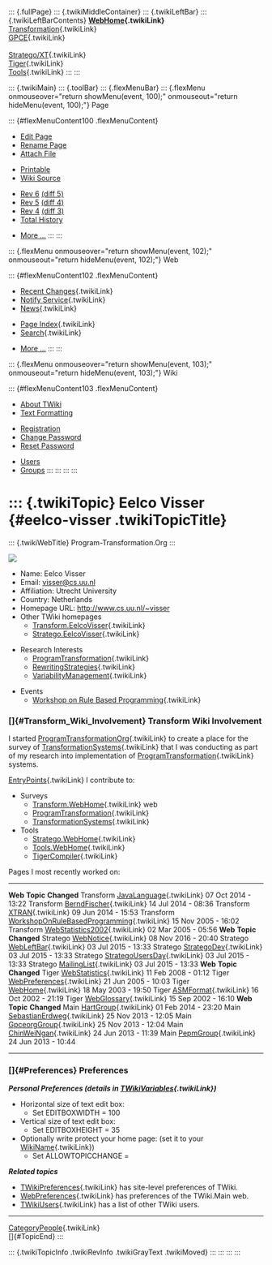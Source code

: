 ::: {.fullPage}
::: {.twikiMiddleContainer}
::: {.twikiLeftBar}
::: {.twikiLeftBarContents}
**[WebHome](WebHome){.twikiLink}**\
[Transformation](../Transform/WebHome){.twikiLink}\
[GPCE](../Gpce/WebHome){.twikiLink}\
\
[Stratego/XT](../Stratego/WebHome){.twikiLink}\
[Tiger](../Tiger/WebHome){.twikiLink}\
[Tools](../Tools/WebHome){.twikiLink}
:::
:::

::: {.twikiMain}
::: {.toolBar}
::: {.flexMenuBar}
::: {.flexMenu onmouseover="return showMenu(event, 100);" onmouseout="return hideMenu(event, 100);"}
Page

::: {#flexMenuContent100 .flexMenuContent}
-   [Edit
    Page](http://www.program-transformation.org/edit/Main/EelcoVisser?t=1536825497)
-   [Rename
    Page](http://www.program-transformation.org/rename/Main/EelcoVisser)
-   [Attach
    File](http://www.program-transformation.org/attach/Main/EelcoVisser)

<!-- -->

-   [Printable](http://www.program-transformation.org/view/Main/EelcoVisser?skin=print.pattern)
-   [Wiki
    Source](http://www.program-transformation.org/view/Main/EelcoVisser?skin=text&raw=on&contenttype=text/plain)

<!-- -->

-   [Rev
    6](http://www.program-transformation.org/view/Main/EelcoVisser?rev=1.6)
    [(diff 5)](http://www.program-transformation.org/rdiff/Main/EelcoVisser?rev1=1.6&rev2=1.5)
-   [Rev
    5](http://www.program-transformation.org/view/Main/EelcoVisser?rev=1.5)
    [(diff 4)](http://www.program-transformation.org/rdiff/Main/EelcoVisser?rev1=1.5&rev2=1.4)
-   [Rev
    4](http://www.program-transformation.org/view/Main/EelcoVisser?rev=1.4)
    [(diff 3)](http://www.program-transformation.org/rdiff/Main/EelcoVisser?rev1=1.4&rev2=1.3)
-   [Total
    History](http://www.program-transformation.org/rdiff/Main/EelcoVisser)

<!-- -->

-   [More
    \...](http://www.program-transformation.org/oops/Main/EelcoVisser?template=oopsmore&param1=1.6&param2=1.6)
:::
:::

::: {.flexMenu onmouseover="return showMenu(event, 102);" onmouseout="return hideMenu(event, 102);"}
Web

::: {#flexMenuContent102 .flexMenuContent}
-   [Recent Changes](WebChanges){.twikiLink}
-   [Notify Service](WebNotify){.twikiLink}
-   [News](WebNews){.twikiLink}

<!-- -->

-   [Page Index](WebIndex){.twikiLink}
-   [Search](WebSearch){.twikiLink}

<!-- -->

-   [More
    \...](http://www.program-transformation.org/oops/Main/EelcoVisser?template=oopsmore&param1=1.6&param2=1.6)
:::
:::

::: {.flexMenu onmouseover="return showMenu(event, 103);" onmouseout="return hideMenu(event, 103);"}
Wiki

::: {#flexMenuContent103 .flexMenuContent}
-   [About
    TWiki](http://www.program-transformation.org/view/TWiki/WebHome)
-   [Text
    Formatting](http://www.program-transformation.org/view/TWiki/TextFormattingRules)

<!-- -->

-   [Registration](http://www.program-transformation.org/view/TWiki/TWikiRegistration)
-   [Change
    Password](http://www.program-transformation.org/view/TWiki/ChangePassword)
-   [Reset
    Password](http://www.program-transformation.org/view/TWiki/ResetPassword)

<!-- -->

-   [Users](http://www.program-transformation.org/view/Main/TWikiUsers)
-   [Groups](http://www.program-transformation.org/view/Main/TWikiGroups)
:::
:::
:::
:::

::: {.twikiTopic}
Eelco Visser {#eelco-visser .twikiTopicTitle}
============

::: {.twikiWebTitle}
Program-Transformation.Org
:::

![](http://www.cs.uu.nl/~visser/pictures/portret-6-1999.jpg)

-   Name: Eelco Visser
-   Email: <visser@cs.uu.nl>
-   Affiliation: Utrecht University
-   Country: Netherlands
-   Homepage URL: <http://www.cs.uu.nl/~visser>
-   Other TWiki homepages
    -   [Transform.EelcoVisser](../Transform/EelcoVisser){.twikiLink}
    -   [Stratego.EelcoVisser](../Stratego/EelcoVisser){.twikiLink}

<!-- -->

-   Research Interests
    -   [ProgramTransformation](../Transform/ProgramTransformation){.twikiLink}
    -   [RewritingStrategies](../Stratego/RewritingStrategy){.twikiLink}
    -   [VariabilityManagement](../Transform/VariabilityManagement){.twikiLink}

<!-- -->

-   Events
    -   [Workshop on Rule Based
        Programming](../Transform/WorkshopOnRuleBasedProgramming){.twikiLink}

### []{#Transform_Wiki_Involvement} Transform Wiki Involvement

I started
[ProgramTransformationOrg](../Transform/ProgramTransformationOrg){.twikiLink}
to create a place for the survey of
[TransformationSystems](../Transform/TransformationSystems){.twikiLink}
that I was conducting as part of my research into implementation of
[ProgramTransformation](../Transform/ProgramTransformation){.twikiLink}
systems.

[EntryPoints](../Transform/EntryPoint){.twikiLink} I contribute to:

-   Surveys
    -   [Transform.WebHome](../Transform/WebHome){.twikiLink} web
    -   [ProgramTransformation](../Transform/ProgramTransformation){.twikiLink}
    -   [TransformationSystems](../Transform/TransformationSystems){.twikiLink}
-   Tools
    -   [Stratego.WebHome](../Stratego/WebHome){.twikiLink}
    -   [Tools.WebHome](../Tools/WebHome){.twikiLink}
    -   [TigerCompiler](../Tiger/TigerCompiler){.twikiLink}

Pages I most recently worked on:

  ----------- ------------------------------------------------------------------------------------------- ---------------------
  **Web**     **Topic**                                                                                   **Changed**
  Transform   [JavaLanguage](../Transform/JavaLanguage){.twikiLink}                                       07 Oct 2014 - 13:22
  Transform   [BerndFischer](../Transform/BerndFischer){.twikiLink}                                       14 Jul 2014 - 08:36
  Transform   [XTRAN](../Transform/XTRAN){.twikiLink}                                                     09 Jun 2014 - 15:53
  Transform   [WorkshopOnRuleBasedProgramming](../Transform/WorkshopOnRuleBasedProgramming){.twikiLink}   15 Nov 2005 - 16:02
  Transform   [WebStatistics2002](../Transform/WebStatistics2002){.twikiLink}                             02 Mar 2005 - 05:56
  **Web**     **Topic**                                                                                   **Changed**
  Stratego    [WebNotice](../Stratego/WebNotice){.twikiLink}                                              08 Nov 2016 - 20:40
  Stratego    [WebLeftBar](../Stratego/WebLeftBar){.twikiLink}                                            03 Jul 2015 - 13:33
  Stratego    [StrategoDev](../Stratego/StrategoDev){.twikiLink}                                          03 Jul 2015 - 13:33
  Stratego    [StrategoUsersDay](../Stratego/StrategoUsersDay){.twikiLink}                                03 Jul 2015 - 13:33
  Stratego    [MailingList](../Stratego/MailingList){.twikiLink}                                          03 Jul 2015 - 13:33
  **Web**     **Topic**                                                                                   **Changed**
  Tiger       [WebStatistics](../Tiger/WebStatistics){.twikiLink}                                         11 Feb 2008 - 01:12
  Tiger       [WebPreferences](../Tiger/WebPreferences){.twikiLink}                                       21 Jun 2005 - 10:03
  Tiger       [WebHome](../Tiger/WebHome){.twikiLink}                                                     18 May 2003 - 19:50
  Tiger       [ASMFormat](http://www.program-transformation.org/Tiger/ASMFormat){.twikiLink}              16 Oct 2002 - 21:19
  Tiger       [WebGlossary](../Tiger/WebGlossary){.twikiLink}                                             15 Sep 2002 - 16:10
  **Web**     **Topic**                                                                                   **Changed**
  Main        [HartGroup](HartGroup){.twikiLink}                                                          01 Feb 2014 - 23:20
  Main        [SebastianErdweg](SebastianErdweg){.twikiLink}                                              25 Nov 2013 - 12:05
  Main        [GpceorgGroup](GpceorgGroup){.twikiLink}                                                    25 Nov 2013 - 12:04
  Main        [ChinWeiNgan](ChinWeiNgan){.twikiLink}                                                      24 Jun 2013 - 11:39
  Main        [PepmGroup](PepmGroup){.twikiLink}                                                          24 Jun 2013 - 10:44
  ----------- ------------------------------------------------------------------------------------------- ---------------------

### []{#Preferences} Preferences

***Personal Preferences (details in
[TWikiVariables](../TWiki/TWikiVariables){.twikiLink})***

-   Horizontal size of text edit box:
    -   Set EDITBOXWIDTH = 100
-   Vertical size of text edit box:
    -   Set EDITBOXHEIGHT = 35
-   Optionally write protect your home page: (set it to your
    [WikiName](../TWiki/WikiName){.twikiLink})
    -   Set ALLOWTOPICCHANGE =

***Related topics***

-   [TWikiPreferences](../TWiki/TWikiPreferences){.twikiLink} has
    site-level preferences of TWiki.
-   [WebPreferences](WebPreferences){.twikiLink} has preferences of the
    TWiki.Main web.
-   [TWikiUsers](TWikiUsers){.twikiLink} has a list of other TWiki
    users.

------------------------------------------------------------------------

[CategoryPeople](../Transform/CategoryPeople){.twikiLink}\
[]{#TopicEnd}
:::

::: {.twikiTopicInfo .twikiRevInfo .twikiGrayText .twikiMoved}
:::
:::
:::
:::
